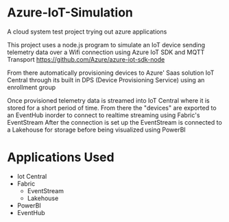 # Azure-IoT-Simulation
A cloud system test project trying out azure applications 

This project uses a node.js program to simulate an IoT device sending telemetry data over a Wifi connection using Azure IoT SDK and MQTT Transport
https://github.com/Azure/azure-iot-sdk-node

From there automatically provisioning devices to Azure' Saas solution IoT Central through its built in DPS (Device Provisioning Service) using an enrollment group

Once provisioned telemetry data is streamed into IoT Central where it is stored for a short period of time.
From there the "devices" are exported to an EventHub inorder to connect to realtime streaming using Fabric's EventStream 
After the connection is set up the EventStream is connected to a Lakehouse for storage before being visualized using PowerBI

# Applications Used 
- Iot Central
- Fabric
  - EventStream
  - Lakehouse
- PowerBI
- EventHub
